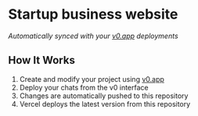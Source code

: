 # Startup business website

*Automatically synced with your [v0.app](https://v0.app) deployments*


## How It Works

1. Create and modify your project using [v0.app](https://v0.app)
2. Deploy your chats from the v0 interface
3. Changes are automatically pushed to this repository
4. Vercel deploys the latest version from this repository
